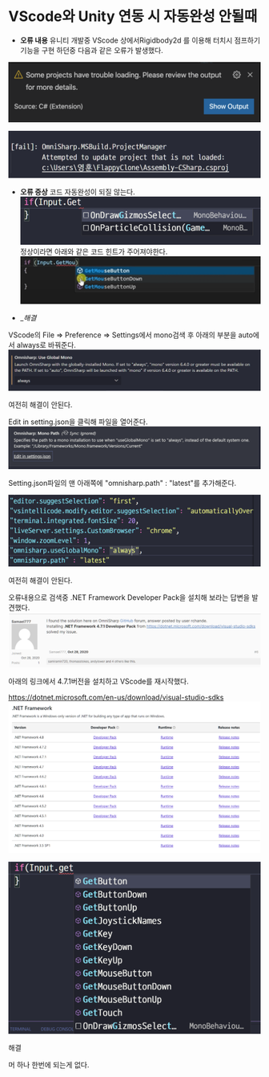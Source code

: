 # VScode와 Unity 연동 시 자동완성 안될때

* __오류 내용__
  유니티 개발중 VScode 상에서Rigidbody2d 를 이용해 터치시 점프하기 기능을 구현 하던중 다음과 같은 오류가 발생했다.

![image-20220112203359866](../images/2022-01-12/image-20220112203359866.png)

![image-20220112203403060](../images/2022-01-12/image-20220112203403060.png)

* __오류 증상__
  코드 자동완성이 되질 않는다.
  ![image-20220112203409130](../images/2022-01-12/image-20220112203409130.png)정상이라면 아래와 같은 코드 힌트가 주어져야한다.
  ![image-20220112203413309](../images/2022-01-12/image-20220112203413309.png)



* __해결_

VScode의 File => Preference => Settings에서 mono검색 후 
아래의 부분을 auto에서 always로 바꿔준다.
![image-20220112203417008](../images/2022-01-12/image-20220112203417008.png)

여전히 해결이 안된다.

Edit in setting.json을 클릭해 파일을 열어준다.
![image-20220112203426067](../images/2022-01-12/image-20220112203426067.png)



Setting.json파일의 맨 아래쪽에
"omnisharp.path" : "latest"를 추가해준다.

![image-20220112203434397](../images/2022-01-12/image-20220112203434397.png)


여전히 해결이 안된다.

오류내용으로 검색중 .NET Framework Developer Pack을 설치해 보라는 답변을 발견했다.
![image-20220112203501061](../images/2022-01-12/image-20220112203501061.png)



아래의 링크에서  4.7.1버전을 설치하고 VScode를 재시작했다.

https://dotnet.microsoft.com/en-us/download/visual-studio-sdks
![image-20220112203508961](../images/2022-01-12/image-20220112203508961.png)



![image-20220112203532760](../images/2022-01-12/image-20220112203532760.png)

해결

머 하나 한번에 되는게 없다.